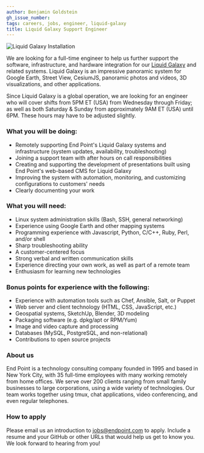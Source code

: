 ```yaml
---
author: Benjamin Goldstein
gh_issue_number: 
tags: careers, jobs, engineer, liquid-galaxy
title: Liquid Galaxy Support Engineer
---
```


<img src="/blog/2018/10/02/immersive_gis_job_opening/image-0.jpg" alt="Liquid Galaxy Installation" />

We are looking for a full-time engineer to help us further support the software, infrastructure, and hardware integration for our [Liquid Galaxy](https://liquidgalaxy.endpoint.com/) and related systems. Liquid Galaxy is an impressive panoramic system for Google Earth, Street View, CesiumJS, panoramic photos and videos, 3D visualizations, and other applications.

Since Liquid Galaxy is a global operation, we are looking for an engineer who will cover shifts from 5PM ET (USA) from Wednesday through Friday; as well as both Saturday & Sunday from approximately 9AM ET (USA) until 6PM. These hours may have to be adjusted slightly.

### What you will be doing:

-   Remotely supporting End Point's Liquid Galaxy systems and infrastructure (system updates, availability, troubleshooting)
-   Joining a support team with after hours on call responsibilities
-   Creating and supporting the development of presentations built using End Point's web-based CMS for Liquid Galaxy
-   Improving the system with automation, monitoring, and customizing configurations to customers' needs
-   Clearly documenting your work

### What you will need:

-   Linux system administration skills (Bash, SSH, general networking)
-   Experience using Google Earth and other mapping systems
-   Programming experience with Javascript, Python, C/C++, Ruby, Perl, and/or shell
-   Sharp troubleshooting ability
-   A customer-centered focus
-   Strong verbal and written communication skills
-   Experience directing your own work, as well as part of a remote team
-   Enthusiasm for learning new technologies

### Bonus points for experience with the following:

-   Experience with automation tools such as Chef, Ansible, Salt, or Puppet
-   Web server and client technology (HTML, CSS, JavaScript, etc.)
-   Geospatial systems, SketchUp, Blender, 3D modeling
-   Packaging software (e.g. dpkg/apt or RPM/Yum)
-   Image and video capture and processing
-   Databases (MySQL, PostgreSQL, and non-relational)
-   Contributions to open source projects

### About us

End Point is a technology consulting company founded in 1995 and based in New York City, with 35 full-time employees with many working remotely from home offices. We serve over 200 clients ranging from small family businesses to large corporations, using a wide variety of technologies. Our team works together using tmux, chat applications, video conferencing, and even regular telephones.

### How to apply

Please email us an introduction to <jobs@endpoint.com> to apply. Include a resume and your GitHub or other URLs that would help us get to know you. We look forward to hearing from you!